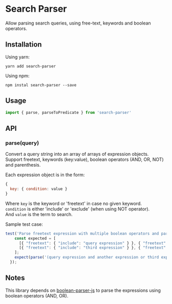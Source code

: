# Search Parser

Allow parsing search queries, using free-text, keywords and boolean operators.

## Installation

Using yarn:

```shell
yarn add search-parser
```

Using npm: 
```shell 
npm instal search-parser --save
```

## Usage

```javascript
import { parse, parseToPredicate } from 'search-parser'
```

## API

### parse(query)
Convert a query string into an array of arrays of expression objects.
Support freetext, keywords (key:value), boolean operators (AND, OR, NOT) and parenthesis.

Each expression object is in the form:
```javascript
{
  key: { condition: value }
}
```
Where ```key``` is the keyword or 'freetext' in case no given keyword.  
```condition``` is either 'include' or 'exclude' (when using NOT operator).  
And ```value``` is the term to search.

Sample test case:

```javascript
test('Parse freetext expression with multiple boolean operators and parenthesis', () => {
    const expected = [
      [{ "freetext": { "include": "query expression" } }, { "freetext": { "include": "another expression" } }, { "freetext": { "exclude": "last expression" } }],
      [{ "freetext": { "include": "third expression" } }, { "freetext": { "exclude": "last expression" } }]
    ];
    expect(parse('(query expression and another expression or third expression) and not last expression')).toEqual(expected);
  });
```



## Notes
This library depends on [boolean-parser-js](https://github.com/riichard/boolean-parser-js) to parse the expressions using boolean operators (AND, OR).
